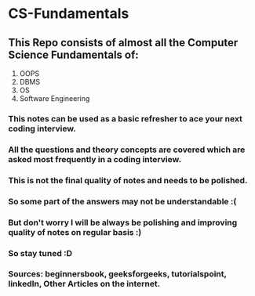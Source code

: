 # CS-Fundamentals

## This Repo consists of almost all the Computer Science Fundamentals of:

1. OOPS
2. DBMS
3. OS
4. Software Engineering

### This notes can be used as a basic refresher to ace your next coding interview.

### All the questions and theory concepts are covered which are asked most frequently in a coding interview.

### This is not the final quality of notes and needs to be polished.
### So some part of the answers may not be understandable :(
### But don't worry I will be always be polishing and improving quality of notes on regular basis :)
### So stay tuned :D

### Sources: beginnersbook, geeksforgeeks, tutorialspoint, linkedIn, Other Articles on the internet.